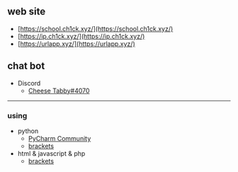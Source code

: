 ## web site
- [https://school.ch1ck.xyz/](https://school.ch1ck.xyz/)
- [https://ip.ch1ck.xyz/](https://ip.ch1ck.xyz/)
- [https://urlapp.xyz/](https://urlapp.xyz/)


## chat bot
- Discord
    - [Cheese Tabby#4070](https://discord.com/api/oauth2/authorize?client_id=730797542065045504&permissions=35904&scope=bot)

---

### using
- python
    - [PyCharm Community](https://www.jetbrains.com/pycharm/)
    - [brackets](https://github.com/adobe/brackets)
- html & javascript & php
    - [brackets](https://github.com/adobe/brackets)
